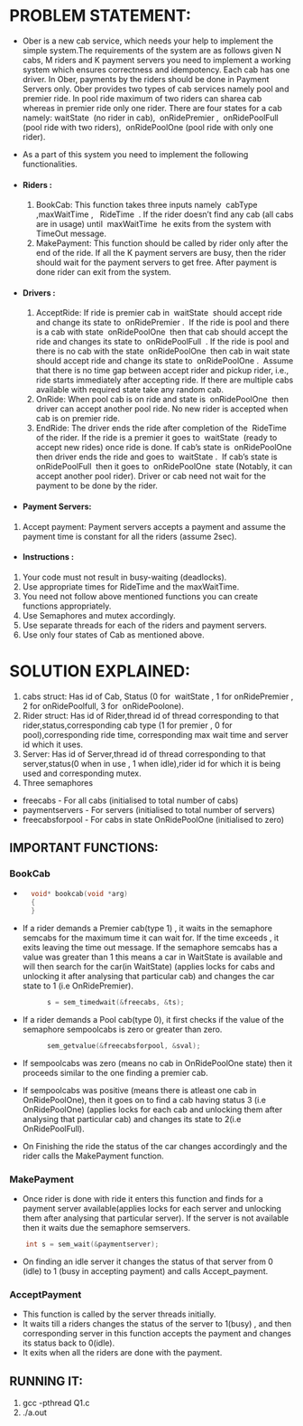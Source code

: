 PROBLEM STATEMENT:
==================

+ Ober is a new cab service, which needs your help to implement the simple system.The requirements of the system are as 
  follows given N cabs, M riders and K payment servers you need to implement a working system which ensures correctness and idempotency. Each cab has one driver. In Ober, payments by the riders should be done in Payment Servers only. Ober provides two types of cab services namely pool and premier ride. In pool ride maximum of two riders can sharea cab whereas in premier ride only one rider. There are four states for a cab namely:
  waitState ​ (no rider in cab), ​ onRidePremier​ , ​ onRidePoolFull ​ (pool ride with two riders), ​ onRidePoolOne​ (pool ride with only one rider).
+ As a part of this system you need to implement the following functionalities.
+ #### Riders​ :
  1. BookCab: This function takes three inputs namely ​ cabType ​ ,maxWaitTime , ​ ​ RideTime ​ . If the rider doesn’t find any cab (all cabs are in usage) until ​ maxWaitTime ​ he exits from the system with ​ TimeOut message.
  2. MakePayment: This function should be called by rider only after the end of the ride. If all the K payment servers are busy, then the rider should wait for the payment servers to get free. After payment is done rider can exit from the system.
+ #### Drivers​ :
  1. AcceptRide: If ride is premier cab in ​ waitState ​ should accept ride and change its state to ​ onRidePremier . ​ If the ride is pool and there is a cab with state ​ onRidePoolOne ​ then that cab should accept the ride and changes its state to ​ onRidePoolFull ​ . If the ride is pool and there is no cab with the state ​ onRidePoolOne ​ then cab in wait state should accept ride and change its state to ​ onRidePoolOne . ​ Assume that there is no time gap between accept rider and pickup rider, i.e., ride starts immediately after accepting ride. If there are multiple cabs available with required state take any random cab.
  2. OnRide: When pool cab is on ride and state is ​ onRidePoolOne ​ then driver can accept another pool ride. No new rider is accepted when cab is on premier ride.
  3. EndRide: The driver ends the ride after completion of the ​ RideTime ​ of the rider. If the ride is a premier it goes to ​ waitState ​ (ready to accept new rides) once ride is done. If cab’s state is ​ onRidePoolOne ​ then driver ends the ride and goes to ​ waitState . ​ If cab’s state is onRidePoolFull ​ then it goes to ​ onRidePoolOne ​ state (Notably, it can accept another pool rider). Driver or cab need not wait for the payment to be done by the rider.

+ #### Payment Servers:
1. Accept payment: Payment servers accepts a payment and assume the payment time is constant for all the riders (assume 2sec).

+ #### Instructions​ :
1. Your code must not result in busy-waiting (deadlocks).
2. Use appropriate times for RideTime and the maxWaitTime.
3. You need not follow above mentioned functions you can create functions appropriately.
4. Use Semaphores and mutex accordingly.
5. Use separate threads for each of the riders and payment servers.
6. Use only four states of Cab as mentioned above.


SOLUTION EXPLAINED:
===================

1. cabs struct: Has id of Cab, Status (0 for ​ waitState ​, 1 for onRidePremier ​, 2 for onRidePoolfull, 3 for ​ onRidePoolone).
2. Rider struct: Has id of Rider,thread id of thread corresponding to that rider,status,corresponding cab type (1 for premier , 0 for pool),corresponding ride time, corresponding max wait time and server id which it uses.
3. Server: Has id of Server,thread id of thread corresponding to that server,status(0 when in use , 1 when idle),rider id for which it is being used and corresponding mutex.
4. Three semaphores 
  + freecabs - For all cabs (initialised to total number of cabs)
  + paymentservers - For servers (initialised to total number of servers)
  + freecabsforpool - For cabs in state OnRidePoolOne (initialised to zero)

IMPORTANT FUNCTIONS:
----------------------------------------------------------

### BookCab
+  
  ```c
    void* bookcab(void *arg)
    {
    }
  ```
+ If a rider demands a Premier cab(type 1) , it waits in the semaphore  semcabs for the maximum time it can wait for. If the time exceeds , it exits leaving the time out message. If the semaphore semcabs has a value was greater than 1 this means a car in WaitState is available and will then search for the car(in WaitState) (applies locks for cabs and unlocking it after analysing that particular cab) and changes the car state to 1 (i.e OnRidePremier).


  ```c
        s = sem_timedwait(&freecabs, &ts);
  ```      

+ If a rider demands a Pool cab(type 0), it first checks if the value of the semaphore sempoolcabs is zero or greater than zero. 
    
    ```c
          sem_getvalue(&freecabsforpool, &sval);
    ``` 
+ If sempoolcabs was zero (means no cab in OnRidePoolOne state) then it proceeds similar to the one finding a premier cab.

+ If sempoolcabs was positive (means there is atleast one cab in OnRidePoolOne), then it goes on to find a cab having status 3 (i.e OnRidePoolOne) (applies locks for each cab and unlocking them after analysing that particular cab) and changes its state to 2(i.e OnRidePoolFull).

+ On Finishing the ride the status of the car changes accordingly and the rider calls the MakePayment function.

### MakePayment
+ Once rider is done with ride it enters this function and finds for a payment server available(applies locks for each server and unlocking them after analysing that particular server). If the server is not available then it waits due the semaphore semservers.
```c
    int s = sem_wait(&paymentserver);

```    

+ On finding an idle server it changes the status of that server from 0 (idle) to 1 (busy in accepting payment) and calls Accept_payment.

### AcceptPayment
+ This function is called by the server threads initially.
+ It waits till a riders changes the status of the server to 1(busy) , and then corresponding server in this function accepts the payment and changes its status back to 0(idle).
+ It exits when all the riders are done with the payment. 


RUNNING IT:
-----------
1. gcc -pthread Q1.c
2. ./a.out
